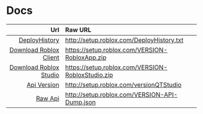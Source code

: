 # Docs

| Url | Raw URL |
| -: | :- |
| [DeployHistory](http://setup.roblox.com/DeployHistory.txt) | http://setup.roblox.com/DeployHistory.txt |
| [Download Roblox Client](https://setup.roblox.com/version-94e122aa71564d9d-RobloxApp.zip) | https://setup.roblox.com/VERSION-RobloxApp.zip |
| [Download Roblox Studio](https://setup.roblox.com/version-aef51da2f53945fc-RobloxStudio.zip) | https://setup.roblox.com/VERSION-RobloxStudio.zip |
| [Api Version](http://setup.roblox.com/versionQTStudio) | http://setup.roblox.com/versionQTStudio |
| [Raw Api](http://setup.roblox.com/version-ec8af1cf93ab489f-API-Dump.json) | http://setup.roblox.com/VERSION-API-Dump.json |
